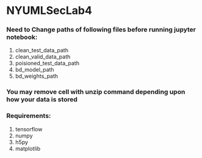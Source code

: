 # NYUMLSecLab4

### Need to Change paths of following files before running jupyter notebook:
1. clean_test_data_path
1. clean_valid_data_path
1. poisioned_test_data_path
1. bd_model_path
1. bd_weights_path 

### You may remove cell with unzip command depending upon how your data is stored

### Requirements:
1. tensorflow
1. numpy
1. h5py
1. matplotlib
